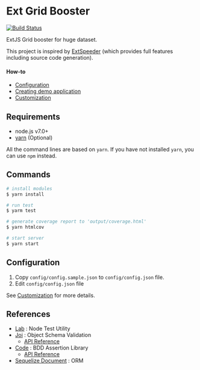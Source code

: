 # Ext Grid Booster

[![Build Status](https://travis-ci.org/lechuckroh/ext-grid-booster.svg?branch=master)](https://travis-ci.org/lechuckroh/ext-grid-booster)

ExtJS Grid booster for huge dataset.

This project is inspired by [ExtSpeeder](http://www.extspeeder.com/) (which provides full features including source code generation).

#### How-to
* [Configuration](docs/configuration.md)
* [Creating demo application](docs/demoapp.md)
* [Customization](docs/customization.md)

## Requirements
* node.js v7.0+
* [yarn](https://yarnpkg.com/) (Optional)

All the command lines are based on `yarn`.
If you have not installed `yarn`, you can use `npm` instead.

## Commands

```bash
# install modules
$ yarn install

# run test
$ yarm test

# generate coverage report to 'output/coverage.html'
$ yarn htmlcov

# start server
$ yarn start
```

## Configuration
1. Copy `config/config.sample.json` to `config/config.json` file.
2. Edit `config/config.json` file

See [Customization](docs/customization.md) for more details.

## References
* [Lab](https://github.com/hapijs/lab) : Node Test Utility
* [Joi](https://github.com/hapijs/joi) : Object Schema Validation
    * [API Reference](https://github.com/hapijs/joi/blob/master/API.md)
* [Code](https://github.com/hapijs/code) : BDD Assertion Library
    * [API Reference](https://github.com/hapijs/code/blob/master/API.md)
* [Sequelize Document](http://docs.sequelizejs.com/en/latest/) : ORM
